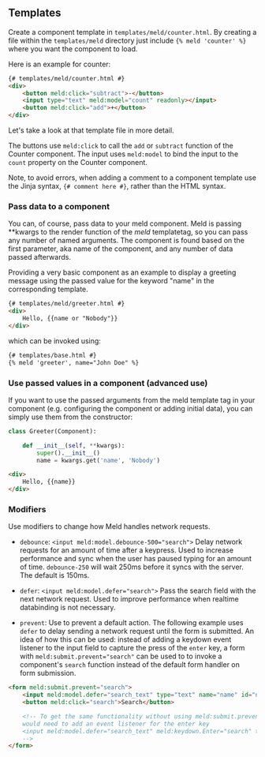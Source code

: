 ## Templates

Create a component template in `templates/meld/counter.html`. By creating a file
within the `templates/meld` directory just include `{% meld 'counter' %}` where
you want the component to load.

Here is an example for counter:

```html
{# templates/meld/counter.html #}
<div>
    <button meld:click="subtract">-</button>
    <input type="text" meld:model="count" readonly></input>
    <button meld:click="add">+</button>
</div>
```
Let's take a look at that template file in more detail.

The buttons use `meld:click` to call the `add` or `subtract` function of the
Counter component.
The input uses `meld:model` to bind the input to the `count` property on the
Counter component.  

Note, to avoid errors, when adding a comment to a component template use the
Jinja syntax, `{# comment here #}`, rather than the HTML syntax.

### Pass data to a component

You can, of course, pass data to your meld component. Meld is passing **kwargs 
to the render function of the *meld* templatetag, so you can pass any number of 
named arguments. The component is found based on the first parameter, aka name 
of the component, and any number of data passed afterwards. 

Providing a very basic component as an example to display a greeting message using
the passed value for the keyword "name" in the corresponding template.

```html
{# templates/meld/greeter.html #}
<div>
    Hello, {{name or "Nobody"}}
</div>
```
which can be invoked using:

```html
{# templates/base.html #}
{% meld 'greeter', name="John Doe" %}
```

### Use passed values in a component (advanced use)

If you want to use the passed arguments from the meld template tag in your component (e.g. configuring the component or adding initial data), you can simply use them from the constructor: 

```py
class Greeter(Component):

    def __init__(self, **kwargs):
        super().__init__()
        name = kwargs.get('name', 'Nobody')
```

```html
<div>
    Hello, {{name}}
</div>
```

### Modifiers

Use modifiers to change how Meld handles network requests.

* `debounce`: `<input meld:model.debounce-500="search">` Delay network requests for an amount of time after a keypress. Used to increase performance and sync when the user has paused typing for an amount of time. `debounce-250` will wait 250ms before it syncs with the server. The default is 150ms.

* `defer`: `<input meld:model.defer="search">` Pass the search field with the next network request. Used to improve performance when realtime databinding is not necessary.

* `prevent`: Use to prevent a default action. The following example uses `defer` to delay sending a network request until the form is submitted. An idea of how this can be used: instead of adding a keydown event listener to the input field to capture the press of the `enter` key, a form with `meld:submit.prevent="search"` can be used to to invoke a component's `search` function instead of the default form handler on form submission.

```html
<form meld:submit.prevent="search">
    <input meld:model.defer="search_text" type="text" name="name" id="name" placeholder="Search for name">
    <button meld:click="search">Search</button>

    <!-- To get the same functionality without using meld:submit.prevent="search" you
    would need to add an event listener for the enter key 
    <input meld:model.defer="search_text" meld:keydown.Enter="search" type="text" name="name" id="name" placeholder="Search for name">
    -->
</form>
```

